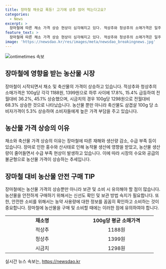 ```yaml
---
title: 장마철 채솟값 폭등! 고기에 상추 얹어 먹는다고요?
categories:
  - News
excerpt: >
  장마철에 따른 채소 가격 상승 현상이 심각해지고 있다. 적상추와 청상추의 소매가격은 일주일 만에 17.8%, 15.4% 급등하며, 시금치의 가격도 전월 대비 68.3% 상승했다. 이에 따라 축산물 가격도 소폭 상승세를 보이고 있다. 이에 대형마트에서 시민들이 채소 판매대를 살펴보는 모습이 논란이다. (150자)
feature_text: >
  장마철에 따른 채소 가격 상승 현상이 심각해지고 있다. 적상추와 청상추의 소매가격은 일주일 만에 17.8%, 15.4% 급등하며, 시금치의 가격도 전월 대비 68.3% 상승했다. 이에 따라 축산물 가격도 소폭 상승세를 보이고 있다. 이에 대형마트에서 시민들이 채소 판매대를 살펴보는 모습이 논란이다. (150자)
image: 'https://newsdao.kr/res/images/meta/newsdao_breakingnews.jpg'
---
```


<p><img src="https://newsdao.kr/res/images/meta/newsdao_breakingnews.jpg" alt="ontimetimes 속보" /></p>

<h2 data-ke-size="size26">장마철에 영향을 받는 농산물 시장</h2>

<p data-ke-size="size16">장마철이 시작되면서 채소 및 축산물의 가격이 상승하고 있습니다. 적상추와 청상추의 소매가격은 100g당 각각 1188원, 1399원으로 하루 사이에 17.8%, 15.4% 급등하여 전월대비 36.2%, 45.1% 상승했으며, 시금치의 경우 100g당 1298원으로 전월대비 68.3% 상승한 것으로 나타났습니다. 농산물 뿐만 아니라 축산물도 삼겹살 100g 당 소비자가격이 5.3% 상승하여 소비자들에게 높은 가격 부담을 주고 있습니다.</p>

<h2 data-ke-size="size26">농산물 가격 상승의 이유</h2>

<p data-ke-size="size16">채소와 축산물 가격 상승의 이유는 장마철에 따른 재해와 생산량 감소, 수급 부족 등이 있습니다. 장마로 인한 홍수와 산사태로 인해 농작물 생산에 영향을 받았고, 농산물 생산량이 줄어들면서 수급 부족 현상이 발생하고 있습니다. 이에 따라 시장의 수요와 공급의 불균형으로 농산물 가격이 상승하는 추세입니다.</p>

<h2 data-ke-size="size26">장마철 대비 농산물 안전 구매 TIP</h2>

<p data-ke-size="size16">장마철에는 농산물 가격의 상승뿐만 아니라 보관 및 소비 시 유의해야 할 점이 많습니다. 농산물을 안전하게 구매하기 위해서는 신선도 확인 및 보관 방법 숙지가 필요합니다. 또한, 안전한 소비를 위해서는 농약 사용량에 대한 정보를 꼼꼼히 확인하고 소비하는 것이 중요합니다. 장마철에 농산물을 구매 및 소비할 때에는 이러한 점에 유의하여야 합니다.</p>

<table>
  <colgroup>
    <col width="240" />
    <col width="241" />
  </colgroup>
  <tbody>
    <tr>
      <td style="text-align: center; height: 17px;"><b>채소명</b></td>
      <td style="text-align: center; height: 17px;"><b>100g당 평균 소매가격</b></td>
    </tr>
    <tr>
      <td style="text-align: center; height: 17px;">적상추</td>
      <td style="text-align: center; height: 17px;">1188원</td>
    </tr>
    <tr>
      <td style="text-align: center; height: 17px;">청상추</td>
      <td style="text-align: center; height: 17px;">1399원</td>
    </tr>
    <tr>
      <td style="text-align: center; height: 17px;">시금치</td>
      <td style="text-align: center; height: 17px;">1298원</td>
    </tr>
  </tbody>
</table>
실시간 뉴스 속보는, <a href="https://newsdao.kr" rel="dofollow">https://newsdao.kr</a>


